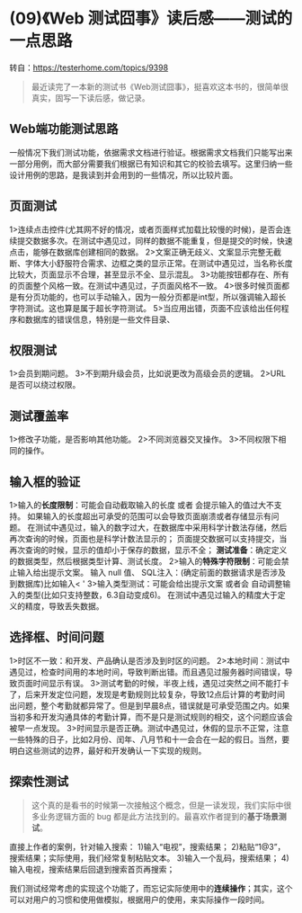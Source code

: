 # (09)《Web 测试囧事》读后感——测试的一点思路

转自：https://testerhome.com/topics/9398



> 最近读完了一本新的测试书《Web测试囧事》，挺喜欢这本书的，很简单很真实，固写一下读后感，做记录。

## Web端功能测试思路

一般情况下我们测试功能，依据需求文档进行验证。根据需求文档我们只能写出来一部分用例，而大部分需要我们根据已有知识和其它的校验去填写。这里归纳一些设计用例的思路，是我读到并会用到的一些情况，所以比较片面。

## 页面测试

1>连续点击控件(尤其网不好的情况，或者页面样式加载比较慢的时候)，是否会连续提交数据多次。在测试中遇见过，同样的数据不能重复，但是提交的时候，快速点击，能够在数据库创建相同的数据。
2>文案正确无歧义、文案显示完整无截断、字体大小舒服符合需求、边框之类的显示正常。在测试中遇见过，当名称长度比较大，页面显示不合理，甚至显示不全、显示混乱。
3>功能按钮都存在、所有的页面整个风格一致。在测试中遇见过，子页面风格不一致。
4>很多时候页面都是有分页功能的，也可以手动输入，因为一般分页都是int型，所以强调输入超长字符测试。这也算是属于超长字符测试。
5>当应用出错，页面不应该给出任何程序和数据库的错误信息，特别是一些文件目录、

## 权限测试

1>会员到期问题。
3>不到期升级会员，比如说更改为高级会员的逻辑。
2>URL是否可以绕过权限。

## 测试覆盖率

1>修改子功能，是否影响其他功能。
2>不同浏览器交叉操作。
3>不同权限下相同的操作。

## 输入框的验证

1>输入的**长度限制**：可能会自动截取输入的长度 或者 会提示输入的值过大不支持。
如果输入的长度超出可承受的范围可以会导致页面崩溃或者存储显示有问题。
在测试中遇见过，输入的数字过大，在数据库中采用科学计数法存储，然后再次查询的时候，页面也是科学计数法显示的；
页面提交数据可以支持提交，当再次查询的时候，显示的值却小于保存的数据，显示不全；
**测试准备**：确定定义的数据类型，然后根据类型计算、测试长度。
2>输入的**特殊字符限制**：可能会禁止输入给出提示文案。
输入 null 值、
SQL注入：(确定前面的数据请求是否涉及到数据库)比如输入< ' 
3>输入类型测试：可能会给出提示文案 或者会 自动调整输入的类型(比如只支持整数，6.3自动变成6)。
在测试中遇见过输入的精度大于定义的精度，导致丢失数据。

## 选择框、时间问题

1>时区不一致：和开发、产品确认是否涉及到时区的问题。
2>本地时间：测试中遇见过，检查时间用的本地时间，导致判断出错。而且遇见过服务器时间错误，导致页面时间显示有误。
3>测试考勤的时候，半夜上线，遇见过突然之间不能打卡了，后来开发定位问题，发现是考勤规则比较复杂，导致12点后计算的考勤时间出问题，整个考勤就都异常了。但是到早晨8点，错误就是可承受范围之内。如果当初多和开发沟通具体的考勤计算，而不是只是测试规则的相交，这个问题应该会被早一点发现。
3>时间显示是否正确。测试中遇见过，休假的显示不正常，注意一些特殊的日子，比如2月份、闰年、八月节和十一会合在一起的假日。当然，要明白这些测试的边界，最好和开发确认一下实现的规则。

## 探索性测试

> 这个真的是看书的时候第一次接触这个概念，但是一读发现，我们实际中很多业务逻辑方面的 bug 都是此方法找到的。最喜欢作者提到的**基于场景测试**。

直接上作者的案例，针对输入搜索：
1)输入“电视”，搜索结果；
2)粘贴“1@3”，搜索结果；实际使用，我们经常复制粘贴文本。
3)输入一个乱码，搜索结果；
4)输入电视，搜索结果后回退到搜索首页再搜索；

我们测试经常考虑的实现这个功能了，而忘记实际使用中的**连续操作**；其实，这个可以对用户的习惯和使用做模拟，根据用户的使用，来实际操作一段时间。